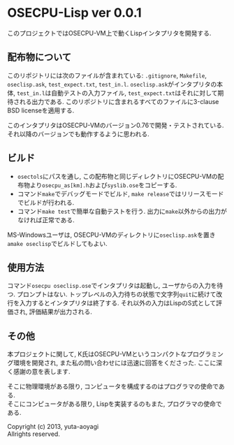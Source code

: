 OSECPU-Lisp  ver 0.0.1
======================
このプロジェクトではOSECPU-VM上で動くLispインタプリタを開発する.

配布物について
--------------
このリポジトリには次のファイルが含まれている: `.gitignore`, `Makefile`, `oseclisp.ask`, `test_expect.txt`, `test_in.l`.
`oseclisp.ask`がインタプリタの本体, `test_in.l`は自動テストの入力ファイル, `test_expect.txt`はそれに対して期待される出力である.
このリポジトリに含まれるすべてのファイルに3-clause BSD licenseを適用する.

このインタプリタはOSECPU-VMのバージョン0.76で開発・テストされている.
それ以降のバージョンでも動作するように思われる.

ビルド
------
- `osectols`にパスを通し, この配布物と同じディレクトリにOSECPU-VMの配布物より`osecpu_as[km].h`および`syslib.ose`をコピーする.
- コマンド`make`でデバッグモードでビルド, `make release`ではリリースモードでビルドが行われる.
- コマンド`make test`で簡単な自動テストを行う.  出力に`make`以外からの出力がなければ正常である.

MS-Windowsユーザは, OSECPU-VMのディレクトリに`oseclisp.ask`を置き`amake oseclisp`でビルドしてもよい.

使用方法
--------
コマンド`osecpu oseclisp.ose`でインタプリタは起動し, ユーザからの入力を待つ.
プロンプトはない.
トップレベルの入力待ちの状態で文字列`quit`に続けて改行を入力するとインタプリタは終了する.
それ以外の入力はLispのS式として評価され, 評価結果が出力される.

その他
------
本プロジェクトに関して, K氏はOSECPU-VMというコンパクトなプログラミング環境を開発され, また私の問い合わせには迅速に回答をくださった.
ここに深く感謝の意を表します.

そこに物理環境がある限り, コンピュータを構成するのはプログラマの使命である.  
そこにコンピュータがある限り, Lispを実装するのもまた, プログラマの使命である.


Copyright (c) 2013, yuta-aoyagi  
Allrights reserved.
